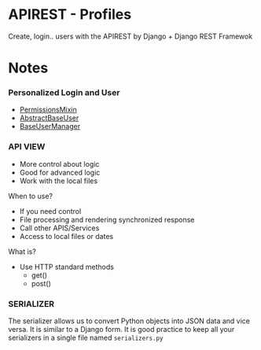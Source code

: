 # APIREST - Profiles
Create, login.. users with the APIREST by Django + Django REST Framewok

# Notes
### **Personalized Login and User**
- [PermissionsMixin](https://docs.djangoproject.com/en/3.1/topics/auth/customizing/#custom-users-and-permissions)
- [AbstractBaseUser](https://docs.djangoproject.com/en/3.1/topics/auth/customizing/#django.contrib.auth.models.AbstractBaseUser)
- [BaseUserManager](https://docs.djangoproject.com/en/3.1/topics/auth/customizing/#django.contrib.auth.models.BaseUserManager)
### **API VIEW**
- More control about logic
- Good for advanced logic
- Work with the local files  

When to use?
- If you need control
- File processing and rendering synchronized response
- Call other APIS/Services
- Access to local files or dates  

What is?
- Use HTTP standard methods
    - get()
    - post()

### **SERIALIZER**
The serializer allows us to convert Python objects into JSON data and vice versa. It is similar to a Django form. It is good practice to keep all your serializers in a single file named ```serializers.py```
